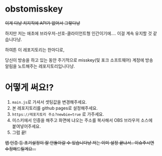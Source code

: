 # obstomisskey

~~이게 다냥 치지직에 API가 없어서 그렇다냥~~

하지만 저는 애초에 브라우저-선호-클라이언트형 인간이기에.... 이걸 계속 유지할 것 같습니다냥.

하여튼 이 레포지토리는 한마디로,

당신이 방송을 하고 있는 동안 주기적으로 misskey(및 포크 소프트웨어) 계정에 방송 알림을 노트해주는 레포지토리입니다냥.

# 어떻게 써요!?

1. `main.js`로 가셔서 셋팅값을 변경해주세요.
2. 본 레포지토리를 github pages로 설정해주세요.
3. `https://레포지토리 주소?newbie=true` 로 가주세요.
4. 미스키에서 인증을 해주고 화면에 냐오는 주소를 복사해서 OBS 브라우저 소스에 붙여넣어주세요.
5. 그럼 끝!

~~앱 인증 등 초기설정이 잘 안돌아갈 수 있습니다냥 저는 이미 설정 끝냐서.. 이슈주시면 수정해드릴게요...~~
